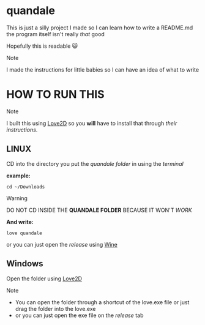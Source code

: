 # quandale

This is just a silly project I made so I can learn how to write a README.md the program itself isn't really *that* good

Hopefully this is readable :smiley_cat: 

>[!NOTE]
>I made the instructions for little babies so I can have an idea of what to write

# HOW TO RUN THIS

>[!NOTE]
>I built this using [Love2D](https://www.love2d.org/) so you **will** have to install that through *their instructions*.

## LINUX

CD into the directory you put the *quandale folder* in using the *terminal*

**example:**
```
cd ~/Downloads
```

>[!WARNING]
>DO NOT CD INSIDE THE **QUANDALE FOLDER** BECAUSE IT WON'T *WORK*

**And write:**
```
love quandale
```

or you can just open the *release* using [Wine](https://www.winehq.org/)

## Windows

Open the folder using [Love2D](https://www.love2d.org/)

>[!NOTE]
>+ You can open the folder through a shortcut of the love.exe file or just drag the folder into the love.exe
>+ or you can just open the exe file on the *release* tab
